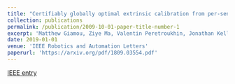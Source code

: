 ```yaml
---
title: "Certifiably globally optimal extrinsic calibration from per-sensor egomotion"
collection: publications
permalink: /publication/2009-10-01-paper-title-number-1
excerpt: 'Matthew Giamou, Ziye Ma, Valentin Peretroukhin, Jonathan Kelly'
date: 2019-01-01
venue: 'IEEE Robotics and Automation Letters'
paperurl: 'https://arxiv.org/pdf/1809.03554.pdf'
---
```


[IEEE entry](https://ieeexplore.ieee.org/abstract/document/8598770)

